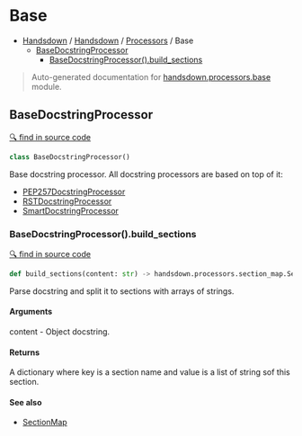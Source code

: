 # Base

- [Handsdown](./README.md) / [Handsdown](./handsdown_index.md) / [Processors](./handsdown_processors_index.md) / Base
  - [BaseDocstringProcessor](#basedocstringprocessor)
    - [BaseDocstringProcessor().build_sections](#basedocstringprocessorbuild_sections)

> Auto-generated documentation for [handsdown.processors.base](../handsdown/processors/base.py) module.

## BaseDocstringProcessor

[🔍 find in source code](../handsdown/processors/base.py#L7)

```python
class BaseDocstringProcessor()
```

Base docstring processor. All docstring processors are based on top of it:

- [PEP257DocstringProcessor](./handsdown_processors_pep257.md#pep257docstringprocessor)
- [RSTDocstringProcessor](./handsdown_processors_rst.md#rstdocstringprocessor)
- [SmartDocstringProcessor](./handsdown_processors_smart.md#smartdocstringprocessor)

### BaseDocstringProcessor().build_sections

[🔍 find in source code](../handsdown/processors/base.py#L28)

```python
def build_sections(content: str) -> handsdown.processors.section_map.SectionMap
```

Parse docstring and split it to sections with arrays of strings.

#### Arguments

content - Object docstring.

#### Returns

A dictionary where key is a section name and value is a list of string sof this
section.

#### See also

- [SectionMap](./handsdown_processors_section_map.md#sectionmap)
